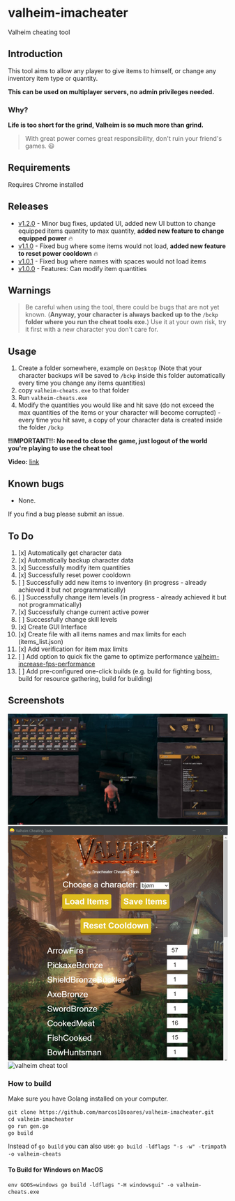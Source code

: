 # valheim-imacheater
Valheim cheating tool

## Introduction
This tool aims to allow any player to give items to himself, or change any inventory item type or quantity.

**This can be used on multiplayer servers, no admin privileges needed.**

### Why?
**Life is too short for the grind, Valheim is so much more than grind.**

> With great power comes great responsibility, don't ruin your friend's games. 😃

## Requirements
Requires Chrome installed

## Releases
- [v1.2.0](https://github.com/marcos10soares/valheim-imacheater/releases/tag/v1.2.0) - Minor bug fixes, updated UI, added new UI button to change equipped items quantity to max quantity, **added new feature to change equipped power** 🔥
- [v1.1.0](https://github.com/marcos10soares/valheim-imacheater/releases/tag/v1.1.0) - Fixed bug where some items would not load, **added new feature to reset power cooldown** 🔥
- [v1.0.1](https://github.com/marcos10soares/valheim-imacheater/releases/tag/v1.0.1) - Fixed bug where names with spaces would not load items
- [v1.0.0](https://github.com/marcos10soares/valheim-imacheater/releases/tag/1.0.0) - Features: Can modify item quantities

## Warnings
> Be careful when using the tool, there could be bugs that are not yet known. (**Anyway, your character is always backed up to the `/bckp` folder where you run the cheat tools exe.**)
> Use it at your own risk, try it first with a new character you don't care for.

## Usage

1. Create a folder somewhere, example on `Desktop` (Note that your character backups will be saved to `/bckp` inside this folder automatically every time you change any items quantities)
2. copy `valheim-cheats.exe` to that folder
3. Run `valheim-cheats.exe` 
4. Modify the quantities you would like and hit save (do not exceed the max quantities of the items or your character will become corrupted) - every time you hit save, a copy of your character data is created inside the folder `/bckp`

**!!IMPORTANT!!: No need to close the game, just logout of the world you're playing to use the cheat tool**

**Video:** [link](http://recordit.co/YoYBGWod7G)

## Known bugs
- None.

If you find a bug please submit an issue.

## To Do
1. [x] Automatically get character data
2. [x] Automatically backup character data
3. [x] Successfully modify item quantities
4. [x] Successfully reset power cooldown
5. [ ] Successfully add new items to inventory  (in progress - already achieved it but not programmatically)
6. [ ] Successfully change item levels (in progress - already achieved it but not programmatically)
7. [x] Successfully change current active power
8. [ ] Successfully change skill levels 
9. [x] Create GUI Interface
10. [x] Create file with all items names and max limits for each (items_list.json)
11. [x] Add verification for item max limits
12. [ ] Add option to quick fix the game to optimize performance [valheim-increase-fps-performance](https://www.pcgamer.com/valheim-increase-fps-performance/)
13. [ ] Add pre-configured one-click builds (e.g. build for fighting boss, build for resource gathering, build for building) 

## Screenshots

![modified item quantities](https://github.com/marcos10soares/valheim-imacheater/blob/main/readme-img/1.jpg?raw=true)
![new feature: reset power cooldown](https://github.com/marcos10soares/valheim-imacheater/blob/main/readme-img/3.png?raw=true)
![valheim cheat tool](https://github.com/marcos10soares/valheim-imacheater/blob/main/readme-img/demo.gif?raw=true)


### How to build

Make sure you have Golang installed on your computer.

```
git clone https://github.com/marcos10soares/valheim-imacheater.git
cd valheim-imacheater
go run gen.go
go build
```

Instead of `go build` you can also use: `go build -ldflags "-s -w" -trimpath -o valheim-cheats`

#### To Build for Windows on MacOS
```
env GOOS=windows go build -ldflags "-H windowsgui" -o valheim-cheats.exe
```


